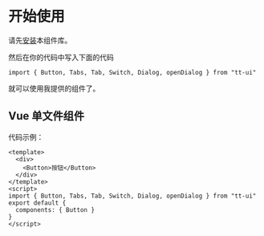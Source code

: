 # 开始使用

请先[安装](#/doc/install)本组件库。

然后在你的代码中写入下面的代码

```
import { Button, Tabs, Tab, Switch, Dialog, openDialog } from "tt-ui"
```

就可以使用我提供的组件了。

## Vue 单文件组件

代码示例：

```
<template>
  <div>
    <Button>按钮</Button>
  </div>
</template>
<script>
import { Button, Tabs, Tab, Switch, Dialog, openDialog } from "tt-ui"
export default {
  components: { Button }
}
</script>
```
